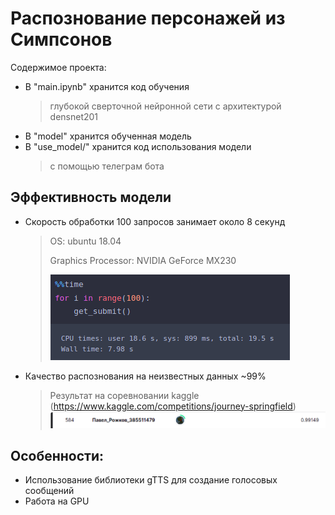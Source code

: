 # Распознование персонажей из Симпсонов


Содержимое проекта:

- В "main.ipynb" хранится код обучения 
	> глубокой сверточной нейронной сети с архитектурой densnet201
- В "model" хранится обученная модель
- В "use_model/" хранится код использования модели 
	> с помощью телеграм бота

## Эффективность модели
- Скороcть обработки 100 запросов занимает около 8 секунд
	> OS: ubuntu 18.04
	> 
	> Graphics Processor: NVIDIA GeForce MX230
	> 
	> ![alt text](https://github.com/RPavelD/simpsons_classifier/blob/master/info/speed.png)

- Качество распознования на неизвестных данных ~99%
	> Результат на соревновании kaggle (https://www.kaggle.com/competitions/journey-springfield)
 	> ![alt text](https://github.com/RPavelD/simpsons_classifier/blob/master/info/result_kaggle.png)


## Особенности:
- Использование библиотеки gTTS для создание голосовых сообщений
- Работа на GPU
